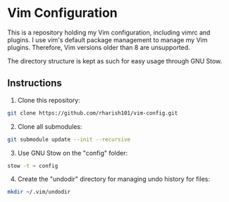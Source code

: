 # Vim Configuration

This is a repository holding my Vim configuration, including vimrc and plugins.
I use vim's default package management to manage my Vim plugins.
Therefore, Vim versions older than 8 are unsupported.

The directory structure is kept as such for easy usage through GNU Stow.

## Instructions

1. Clone this repository:
```sh
git clone https://github.com/rharish101/vim-config.git
```
2. Clone all submodules:
```sh
git submodule update --init --recursive
```
3. Use GNU Stow on the "config" folder:
```sh
stow -t ~ config
```
4. Create the "undodir" directory for managing undo history for files:
```sh
mkdir ~/.vim/undodir
```
